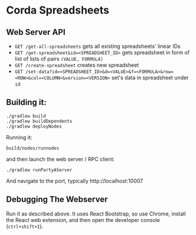 # Corda Spreadsheets

## Web Server API

- `GET /get-all-spreadsheets` gets all existing spreadsheets' linear IDs
- `GET /get-spreadsheet&id=<SPREADSHEET_ID>` gets spreadsheet in form of list of lists of pairs `(VALUE, FORMULA)`
- `GET /create-spreadsheet` creates new spreadsheet
- `GET /set-data?id=<SPREADSHEET_ID>&d=<VALUE>&f=<FORMULA>&row=<ROW>&col=<COLUMN>&version=<VERSION>` set's data in spreadsheet under `id`

## Building it:

```
./gradlew build
./gradlew buildDependents
./gradlew deployNodes

```

Running it:

```
build/nodes/runnodes
```

and then launch the web server / RPC client:

```
./gradlew runPartyAServer
```

And navigate to the port, typically http://localhost:10007


## Debugging The Webserver

Run it as described above.   It uses React Bootstrap, so use Chrome, install the React web extension, and then open the developer console (`ctrl+shift+I`).

